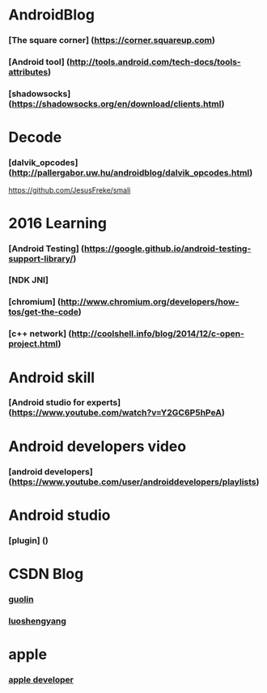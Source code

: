 # AndroidBlog
### [The square corner] (https://corner.squareup.com)
### [Android tool] (http://tools.android.com/tech-docs/tools-attributes)
### [shadowsocks] (https://shadowsocks.org/en/download/clients.html)

# Decode
### [dalvik_opcodes] (http://pallergabor.uw.hu/androidblog/dalvik_opcodes.html)
https://github.com/JesusFreke/smali

# 2016 Learning
### [Android Testing] (https://google.github.io/android-testing-support-library/)
### [NDK JNI] 
### [chromium] (http://www.chromium.org/developers/how-tos/get-the-code)
### [c++ network] (http://coolshell.info/blog/2014/12/c-open-project.html)

# Android skill
### [Android studio for experts] (https://www.youtube.com/watch?v=Y2GC6P5hPeA)

# Android developers video
### [android developers] (https://www.youtube.com/user/androiddevelopers/playlists)

# Android studio
### [plugin] ()

# CSDN Blog
### [guolin](http://blog.csdn.net/guolin_blog)
### [luoshengyang](http://blog.csdn.net/luoshengyang/)

# apple 
### [apple developer](http://developer.apple.com)

